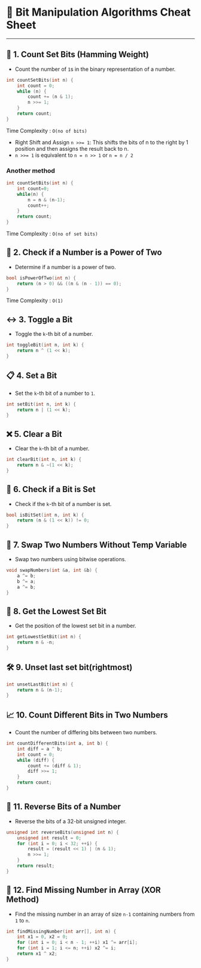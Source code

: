 # 🚀 Bit Manipulation Algorithms Cheat Sheet
---

## 🧮 1. Count Set Bits (Hamming Weight)
- Count the number of `1`s in the binary representation of a number.
```cpp
int countSetBits(int n) {
    int count = 0;
    while (n) {
        count += (n & 1);
        n >>= 1;
    }
    return count;
}
```
Time Complexity : `O(no of bits)`

- Right Shift and Assign `n >>= 1`: This shifts the bits of n to the right by 1 position and then assigns the result back to n.
- `n >>= 1` is equivalent to `n = n >> 1` or `n = n / 2`

### Another method
```cpp
int countSetBits(int n) {
    int count=0;
    while(n) {
        n = n & (n-1);
        count++;
    }
    return count;
}
```
Time Complexity : `O(no of set bits)`

## 🔄 2. Check if a Number is a Power of Two
- Determine if a number is a power of two. 
```cpp
bool isPowerOfTwo(int n) {
    return (n > 0) && ((n & (n - 1)) == 0);
}
```
Time Complexity : `O(1)`

## ↔️ 3. Toggle a Bit
- Toggle the `k`-th bit of a number.
```cpp
int toggleBit(int n, int k) {
    return n ^ (1 << k);
}
```

## 📋 4. Set a Bit
- Set the `k`-th bit of a number to `1`.
```cpp
int setBit(int n, int k) {
    return n | (1 << k);
}
```

## ❌ 5. Clear a Bit
- Clear the `k`-th bit of a number.
```cpp
int clearBit(int n, int k) {
    return n & ~(1 << k);
}
```

## 🧐 6. Check if a Bit is Set
- Check if the `k`-th bit of a number is set.
```cpp
bool isBitSet(int n, int k) {
    return (n & (1 << k)) != 0;
}
```

## 🔄 7. Swap Two Numbers Without Temp Variable
- Swap two numbers using bitwise operations.
```cpp
void swapNumbers(int &a, int &b) {
    a ^= b;
    b ^= a;
    a ^= b;
}
```

## 🚩 8. Get the Lowest Set Bit
- Get the position of the lowest set bit in a number.
```cpp
int getLowestSetBit(int n) {
    return n & -n;
}
```

## 🛠 9. Unset last set bit(rightmost)
```cpp
int unsetLastBit(int n) {
    return n & (n-1);
}
```

## 📈 10. Count Different Bits in Two Numbers
- Count the number of differing bits between two numbers.
```cpp
int countDifferentBits(int a, int b) {
    int diff = a ^ b;
    int count = 0;
    while (diff) {
        count += (diff & 1);
        diff >>= 1;
    }
    return count;
}
```

## 🌟 11. Reverse Bits of a Number
- Reverse the bits of a 32-bit unsigned integer.
```cpp
unsigned int reverseBits(unsigned int n) {
    unsigned int result = 0;
    for (int i = 0; i < 32; ++i) {
        result = (result << 1) | (n & 1);
        n >>= 1;
    }
    return result;
}
```

## 🔢 12. Find Missing Number in Array (XOR Method)
- Find the missing number in an array of size `n-1` containing numbers from `1` to `n`.
```cpp
int findMissingNumber(int arr[], int n) {
    int x1 = 0, x2 = 0;
    for (int i = 0; i < n - 1; ++i) x1 ^= arr[i];
    for (int i = 1; i <= n; ++i) x2 ^= i;
    return x1 ^ x2;
}
```